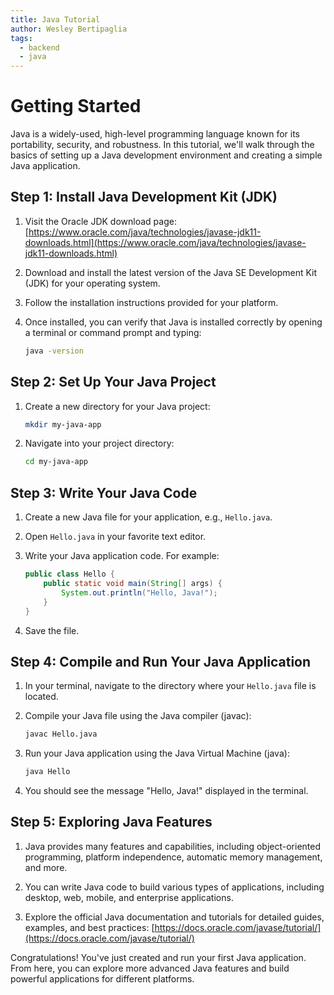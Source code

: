 ```yaml
---
title: Java Tutorial
author: Wesley Bertipaglia
tags:
  - backend
  - java
---
```

# Getting Started

Java is a widely-used, high-level programming language known for its portability, security, and robustness. In this tutorial, we'll walk through the basics of setting up a Java development environment and creating a simple Java application.

## Step 1: Install Java Development Kit (JDK)

1. Visit the Oracle JDK download page: [https://www.oracle.com/java/technologies/javase-jdk11-downloads.html](https://www.oracle.com/java/technologies/javase-jdk11-downloads.html)

2. Download and install the latest version of the Java SE Development Kit (JDK) for your operating system.

3. Follow the installation instructions provided for your platform.

4. Once installed, you can verify that Java is installed correctly by opening a terminal or command prompt and typing:

    ```bash
    java -version
    ```

## Step 2: Set Up Your Java Project

1. Create a new directory for your Java project:

    ```bash
    mkdir my-java-app
    ```

2. Navigate into your project directory:

    ```bash
    cd my-java-app
    ```

## Step 3: Write Your Java Code

1. Create a new Java file for your application, e.g., `Hello.java`.

2. Open `Hello.java` in your favorite text editor.

3. Write your Java application code. For example:

    ```java
    public class Hello {
        public static void main(String[] args) {
            System.out.println("Hello, Java!");
        }
    }
    ```

4. Save the file.

## Step 4: Compile and Run Your Java Application

1. In your terminal, navigate to the directory where your `Hello.java` file is located.

2. Compile your Java file using the Java compiler (javac):

    ```bash
    javac Hello.java
    ```

3. Run your Java application using the Java Virtual Machine (java):

    ```bash
    java Hello
    ```

4. You should see the message "Hello, Java!" displayed in the terminal.

## Step 5: Exploring Java Features

1. Java provides many features and capabilities, including object-oriented programming, platform independence, automatic memory management, and more.

2. You can write Java code to build various types of applications, including desktop, web, mobile, and enterprise applications.

3. Explore the official Java documentation and tutorials for detailed guides, examples, and best practices: [https://docs.oracle.com/javase/tutorial/](https://docs.oracle.com/javase/tutorial/)

Congratulations! You've just created and run your first Java application. From here, you can explore more advanced Java features and build powerful applications for different platforms.
